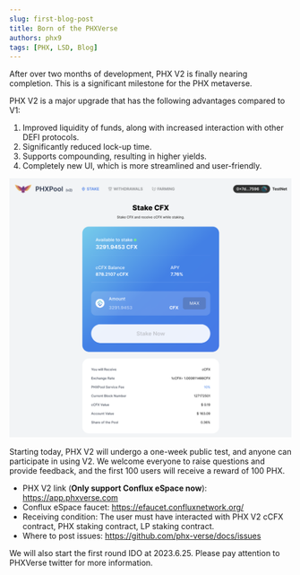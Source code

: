 ```yaml
---
slug: first-blog-post
title: Born of the PHXVerse
authors: phx9
tags: [PHX, LSD, Blog]
---
```


After over two months of development, PHX V2 is finally nearing completion. This is a significant milestone for the PHX metaverse.

PHX V2 is a major upgrade that has the following advantages compared to V1:

1. Improved liquidity of funds, along with increased interaction with other DEFI protocols.
2. Significantly reduced lock-up time.
3. Supports compounding, resulting in higher yields.
4. Completely new UI, which is more streamlined and user-friendly.

![](./imgs/phx2-shot.png)

Starting today, PHX V2 will undergo a one-week public test, and anyone can participate in using V2. We welcome everyone to raise questions and provide feedback, and the first 100 users will receive a reward of 100 PHX.

* PHX V2 link (**Only support Conflux eSpace now**): https://app.phxverse.com
* Conflux eSpace faucet: https://efaucet.confluxnetwork.org/
* Receiving condition: The user must have interacted with PHX V2 cCFX contract, PHX staking contract, LP staking contract.
* Where to post issues: https://github.com/phx-verse/docs/issues

We will also start the first round IDO at 2023.6.25. Please pay attention to PHXVerse twitter for more information.

